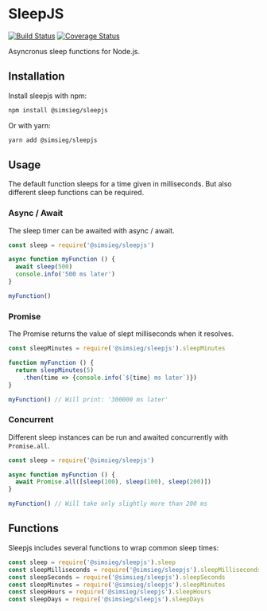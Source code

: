 # SleepJS

[![Build Status](https://travis-ci.org/simsieg/sleepjs.svg?branch=master)](https://travis-ci.org/simsieg/sleepjs) [![Coverage Status](https://coveralls.io/repos/github/simsieg/sleepjs/badge.svg?branch=master)](https://coveralls.io/github/simsieg/sleepjs?branch=master) <br />

Asyncronus sleep functions for Node.js.

## Installation

Install sleepjs with npm:

```bash
npm install @simsieg/sleepjs
```

Or with yarn:

```bash
yarn add @simsieg/sleepjs
```

## Usage

The default function sleeps for a time given in milliseconds.
But also different sleep functions can be required.

### Async / Await

The sleep timer can be awaited with async / await.

```javascript
const sleep = require('@simsieg/sleepjs')

async function myFunction () {
  await sleep(500)
  console.info('500 ms later')
}

myFunction()
```

### Promise

The Promise returns the value of slept milliseconds when it resolves.

```javascript
const sleepMinutes = require('@simsieg/sleepjs').sleepMinutes

function myFunction () {
  return sleepMinutes(5)
    .then(time => {console.info(`${time} ms later`)})
}

myFunction() // Will print: '300000 ms later'
```

### Concurrent

Different sleep instances can be run and awaited concurrently with `Promise.all`.

```javascript
const sleep = require('@simsieg/sleepjs')

async function myFunction () {
  await Promise.all([sleep(100), sleep(100), sleep(200)])
}

myFunction() // Will take only slightly more than 200 ms
```

## Functions

Sleepjs includes several functions to wrap common sleep times:

```javascript
const sleep = require('@simsieg/sleepjs').sleep
const sleepMilliseconds = require('@simsieg/sleepjs').sleepMilliseconds
const sleepSeconds = require('@simsieg/sleepjs').sleepSeconds
const sleepMinutes = require('@simsieg/sleepjs').sleepMinutes
const sleepHours = require('@simsieg/sleepjs').sleepHours
const sleepDays = require('@simsieg/sleepjs').sleepDays
```
